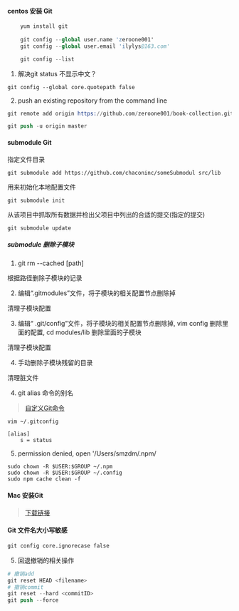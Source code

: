 #### centos 安装 Git

```s
    yum install git
    
    git config --global user.name 'zeroone001'
    git config --global user.email 'ilylys@163.com'

    git config --list

```
1. 解决git status 不显示中文？

`git config --global core.quotepath false`

2. push an existing repository from the command line

```s
git remote add origin https://github.com/zeroone001/book-collection.git

git push -u origin master
```

#### submodule Git

指定文件目录

`git submodule add https://github.com/chaconinc/someSubmodul src/lib`

用来初始化本地配置文件

`git submodule init`

从该项目中抓取所有数据并检出父项目中列出的合适的提交(指定的提交)
 
`git submodule update`

##### submodule 删除子模块

1. git rm --cached [path]

根据路径删除子模块的记录

2. 编辑“.gitmodules”文件，将子模块的相关配置节点删除掉

清理子模块配置

3. 编辑“ .git/config”文件，将子模块的相关配置节点删除掉, vim config 删除里面的配置, cd modules/lib 删除里面的子模块

清理子模块配置

4) 手动删除子模块残留的目录

清理脏文件


4. git alias 命令的别名
   
> [自定义Git命令](https://www.kawabangga.com/posts/2177)

`vim ~/.gitconfig`

```
[alias]
    s = status
```
5. permission denied, open '/Users/smzdm/.npm/

```
sudo chown -R $USER:$GROUP ~/.npm
sudo chown -R $USER:$GROUP ~/.config
sudo npm cache clean -f
```
#### Mac 安装Git

> [下载链接](https://sourceforge.net/projects/git-osx-installer/)

#### Git 文件名大小写敏感

```s
git config core.ignorecase false
```

5. 回退撤销的相关操作

```s
# 撤销add
git reset HEAD <filename>
# 撤销commit
git reset --hard <commitID>
git push --force
```